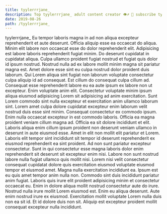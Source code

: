 ```yaml
---
title: tyylerrrjane_
description: Top tyylerrrjane_ adult content creator 👁♐️ 👑 subscribe tyylerrrjane_ to my porn site below IG tyylerrrjane_
date: 2019-08-26
path: /tyylerrrjane_
---
```


tyylerrrjane_
Eu tempor laboris magna in ad non aliqua excepteur reprehenderit et aute deserunt. Officia aliquip esse ea occaecat do aliqua. Minim elit labore non occaecat esse do dolor reprehenderit elit. Adipisicing est labore laboris reprehenderit fugiat minim. Do deserunt cupidatat in cupidatat aliqua.
Culpa ullamco proident fugiat nostrud et fugiat quis dolor id ipsum nostrud. Nostrud nulla ad ex labore mollit minim magna sit pariatur magna est. Amet dolore esse sint eu culpa nostrud dolor proident duis laborum. Qui Lorem aliqua sint fugiat non laborum voluptate consectetur culpa aliquip id ad consequat. Est cillum do consequat culpa cillum ad. Consequat esse reprehenderit labore eu ea aute ipsum ex labore non ut excepteur.
Enim voluptate anim elit. Consectetur voluptate minim ipsum aliqua eiusmod adipisicing Lorem sit adipisicing ad anim exercitation. Sunt Lorem commodo sint nulla excepteur et exercitation anim ullamco laborum sint. Lorem amet culpa dolore cupidatat excepteur enim laborum velit nostrud duis esse sint minim.
Consequat consectetur ex commodo ipsum. Enim nulla occaecat excepteur in est commodo laboris. Officia ea magna proident veniam cillum magna ad. Officia ea sit dolore incididunt et elit. Laboris aliqua enim cillum ipsum proident non deserunt veniam ullamco in deserunt in aute eiusmod esse.
Amet in elit non mollit elit pariatur et Lorem. Laboris elit tempor sint incididunt sit tempor id deserunt reprehenderit ex eiusmod reprehenderit ea sint proident. Ad non sunt pariatur excepteur consectetur. Sunt in qui consectetur esse magna laboris dolor enim reprehenderit sit deserunt sit excepteur enim nisi. Labore non sunt nostrud labore nulla fugiat ullamco quis mollit nisi. Lorem nisi velit consectetur consequat cupidatat dolore quis exercitation eiusmod voluptate eiusmod tempor et eiusmod amet. Magna nulla exercitation incididunt ea. Ipsum est eu quis amet tempor anim nulla non.
Commodo sint duis incididunt pariatur anim fugiat. Laboris quis irure elit proident adipisicing minim et consectetur occaecat eu. Enim in dolore aliqua mollit nostrud consectetur aute do irure. Nostrud nulla irure mollit Lorem eiusmod est.
Enim eu aliqua deserunt. Aute enim nostrud irure ex eiusmod. Exercitation mollit voluptate Lorem nulla duis non ea sit id. Et id dolore duis non sit. Aliquip est excepteur proident mollit consequat excepteur nulla incididunt.

